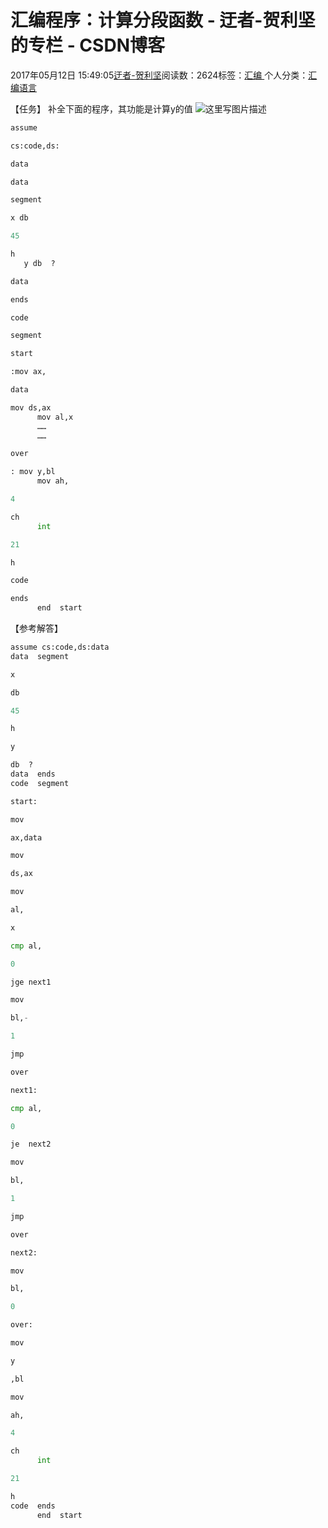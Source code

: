 
# 汇编程序：计算分段函数 - 迂者-贺利坚的专栏 - CSDN博客

2017年05月12日 15:49:05[迂者-贺利坚](https://me.csdn.net/sxhelijian)阅读数：2624标签：[汇编																](https://so.csdn.net/so/search/s.do?q=汇编&t=blog)个人分类：[汇编语言																](https://blog.csdn.net/sxhelijian/article/category/6698546)



【任务】
补全下面的程序，其功能是计算y的值
![这里写图片描述](https://img-blog.csdn.net/20170512154758510?watermark/2/text/aHR0cDovL2Jsb2cuY3Nkbi5uZXQvc3hoZWxpamlhbg==/font/5a6L5L2T/fontsize/400/fill/I0JBQkFCMA==/dissolve/70/gravity/SouthEast)
```python
assume
```
```python
cs:code,ds:
```
```python
data
```
```python
data
```
```python
segment
```
```python
x db
```
```python
45
```
```python
h
   y db  ?
```
```python
data
```
```python
ends
```
```python
code
```
```python
segment
```
```python
start
```
```python
:mov ax,
```
```python
data
```
```python
mov ds,ax
      mov al,x
      ……
      ……
```
```python
over
```
```python
: mov y,bl
      mov ah,
```
```python
4
```
```python
ch
      int
```
```python
21
```
```python
h
```
```python
code
```
```python
ends
      end  start
```
【参考解答】
```python
assume cs:code,ds:data
data  segment
```
```python
x
```
```python
db
```
```python
45
```
```python
h
```
```python
y
```
```python
db  ?
data  ends
code  segment
```
```python
start:
```
```python
mov
```
```python
ax,data
```
```python
mov
```
```python
ds,ax
```
```python
mov
```
```python
al,
```
```python
x
```
```python
cmp al,
```
```python
0
```
```python
jge next1
```
```python
mov
```
```python
bl,-
```
```python
1
```
```python
jmp
```
```python
over
```
```python
next1:
```
```python
cmp al,
```
```python
0
```
```python
je  next2
```
```python
mov
```
```python
bl,
```
```python
1
```
```python
jmp
```
```python
over
```
```python
next2:
```
```python
mov
```
```python
bl,
```
```python
0
```
```python
over:
```
```python
mov
```
```python
y
```
```python
,bl
```
```python
mov
```
```python
ah,
```
```python
4
```
```python
ch
      int
```
```python
21
```
```python
h
code  ends
      end  start
```

